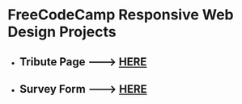 # FreeCodeCamp Responsive Web Design Projects

- ## Tribute Page ---> [HERE](https://codepen.io/idealisticintj/pen/rNjdQGj)

- ## Survey Form ---> [HERE](https://codepen.io/idealisticintj/pen/eYgrdmE?editors=0100)

